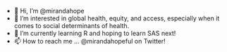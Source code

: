 - 👋 Hi, I’m @mirandahope
- 👀 I’m interested in global health, equity, and access, especially when it comes to social determinants of health.
- 🌱 I’m currently learning R and hoping to learn SAS next!
- 📫 How to reach me ... @mirandahopeful on Twitter!

<!---
mirandahope/mirandahope is a ✨ special ✨ repository because its `README.md` (this file) appears on your GitHub profile.
You can click the Preview link to take a look at your changes.
--->
